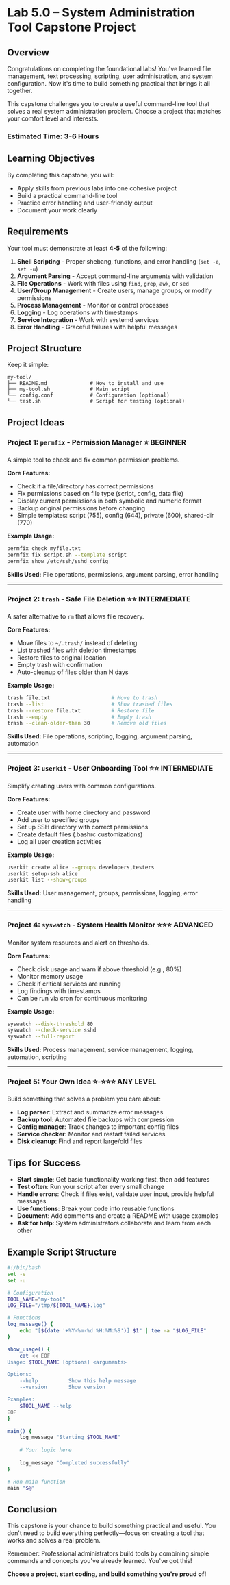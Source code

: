 # Lab 5.0 – System Administration Tool Capstone Project

## Overview

Congratulations on completing the foundational labs! You've learned file management, text processing, scripting, user administration, and system configuration. Now it's time to build something practical that brings it all together.

This capstone challenges you to create a useful command-line tool that solves a real system administration problem. Choose a project that matches your comfort level and interests.

### Estimated Time: 3-6 Hours

## Learning Objectives

By completing this capstone, you will:
- Apply skills from previous labs into one cohesive project
- Build a practical command-line tool
- Practice error handling and user-friendly output
- Document your work clearly

## Requirements

Your tool must demonstrate at least **4-5** of the following:

1. **Shell Scripting** - Proper shebang, functions, and error handling (`set -e`, `set -u`)
2. **Argument Parsing** - Accept command-line arguments with validation
3. **File Operations** - Work with files using `find`, `grep`, `awk`, or `sed`
4. **User/Group Management** - Create users, manage groups, or modify permissions
5. **Process Management** - Monitor or control processes
6. **Logging** - Log operations with timestamps
7. **Service Integration** - Work with systemd services
8. **Error Handling** - Graceful failures with helpful messages

## Project Structure

Keep it simple:

```
my-tool/
├── README.md              # How to install and use
├── my-tool.sh             # Main script
└── config.conf            # Configuration (optional)
└── test.sh                # Script for testing (optional)
```

## Project Ideas

### Project 1: `permfix` - Permission Manager ⭐ **BEGINNER**

A simple tool to check and fix common permission problems.

**Core Features:**
- Check if a file/directory has correct permissions
- Fix permissions based on file type (script, config, data file)
- Display current permissions in both symbolic and numeric format
- Backup original permissions before changing
- Simple templates: script (755), config (644), private (600), shared-dir (770)

**Example Usage:**
```bash
permfix check myfile.txt
permfix fix script.sh --template script
permfix show /etc/ssh/sshd_config
```

**Skills Used:** File operations, permissions, argument parsing, error handling

---

### Project 2: `trash` - Safe File Deletion ⭐⭐ **INTERMEDIATE**

A safer alternative to `rm` that allows file recovery.

**Core Features:**
- Move files to `~/.trash/` instead of deleting
- List trashed files with deletion timestamps
- Restore files to original location
- Empty trash with confirmation
- Auto-cleanup of files older than N days

**Example Usage:**
```bash
trash file.txt                    # Move to trash
trash --list                      # Show trashed files
trash --restore file.txt          # Restore file
trash --empty                     # Empty trash
trash --clean-older-than 30       # Remove old files
```

**Skills Used:** File operations, scripting, logging, argument parsing, automation

---

### Project 3: `userkit` - User Onboarding Tool ⭐⭐ **INTERMEDIATE**

Simplify creating users with common configurations.

**Core Features:**
- Create user with home directory and password
- Add user to specified groups
- Set up SSH directory with correct permissions
- Create default files (.bashrc customizations)
- Log all user creation activities

**Example Usage:**
```bash
userkit create alice --groups developers,testers
userkit setup-ssh alice
userkit list --show-groups
```

**Skills Used:** User management, groups, permissions, logging, error handling

---

### Project 4: `syswatch` - System Health Monitor ⭐⭐⭐ **ADVANCED**

Monitor system resources and alert on thresholds.

**Core Features:**
- Check disk usage and warn if above threshold (e.g., 80%)
- Monitor memory usage
- Check if critical services are running
- Log findings with timestamps
- Can be run via cron for continuous monitoring

**Example Usage:**
```bash
syswatch --disk-threshold 80
syswatch --check-service sshd
syswatch --full-report
```

**Skills Used:** Process management, service management, logging, automation, scripting

---

### Project 5: Your Own Idea ⭐-⭐⭐⭐ **ANY LEVEL**

Build something that solves a problem you care about:
- **Log parser**: Extract and summarize error messages
- **Backup tool**: Automated file backups with compression
- **Config manager**: Track changes to important config files
- **Service checker**: Monitor and restart failed services
- **Disk cleanup**: Find and report large/old files

## Tips for Success

- **Start simple**: Get basic functionality working first, then add features
- **Test often**: Run your script after every small change
- **Handle errors**: Check if files exist, validate user input, provide helpful messages
- **Use functions**: Break your code into reusable functions
- **Document**: Add comments and create a README with usage examples
- **Ask for help**: System administrators collaborate and learn from each other

## Example Script Structure

```bash
#!/bin/bash
set -e
set -u

# Configuration
TOOL_NAME="my-tool"
LOG_FILE="/tmp/${TOOL_NAME}.log"

# Functions
log_message() {
    echo "[$(date '+%Y-%m-%d %H:%M:%S')] $1" | tee -a "$LOG_FILE"
}

show_usage() {
    cat << EOF
Usage: $TOOL_NAME [options] <arguments>

Options:
    --help          Show this help message
    --version       Show version

Examples:
    $TOOL_NAME --help
EOF
}

main() {
    log_message "Starting $TOOL_NAME"
    
    # Your logic here
    
    log_message "Completed successfully"
}

# Run main function
main "$@"
```

## Conclusion

This capstone is your chance to build something practical and useful. You don't need to build everything perfectly—focus on creating a tool that works and solves a real problem.

Remember: Professional administrators build tools by combining simple commands and concepts you've already learned. You've got this!

**Choose a project, start coding, and build something you're proud of!**
